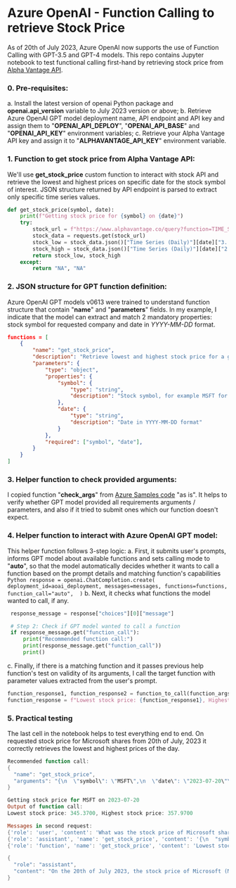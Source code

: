 # Azure OpenAI - Function Calling to retrieve Stock Price

As of 20th of July 2023, Azure OpenAI now supports the use of Function Calling with GPT-3.5 and GPT-4 models. This repo contains Jupyter notebook to test functional calling first-hand by retrieving stock price from [Alpha Vantage API](https://www.alphavantage.co/).

### 0. Pre-requisites:

a. Install the latest version of openai Python package and **openai.api_version** variable to July 2023 version or above;
b. Retrieve Azure OpenAI GPT model deployment name, API endpoint and API key and assign them to "**OPENAI_API_DEPLOY**", "**OPENAI_API_BASE**" and "**OPENAI_API_KEY**" environment variables;
c. Retrieve your Alpha Vantage API key and assign it to "**ALPHAVANTAGE_API_KEY**" environment variable.

### 1. Function to get stock price from Alpha Vantage API:

We'll use **get_stock_price** custom function to interact with stock API and retrieve the lowest and highest prices on specific date for the stock symbol of interest. JSON structure returned by API endpoint is parsed to extract only specific time series values.
``` Python
def get_stock_price(symbol, date):
    print(f"Getting stock price for {symbol} on {date}")
    try:
        stock_url = f"https://www.alphavantage.co/query?function=TIME_SERIES_DAILY&symbol={symbol}&apikey={av_api_key}"
        stock_data = requests.get(stock_url)
        stock_low = stock_data.json()["Time Series (Daily)"][date]["3. low"]
        stock_high = stock_data.json()["Time Series (Daily)"][date]["2. high"]
        return stock_low, stock_high
    except:
        return "NA", "NA"
```

### 2. JSON structure for GPT function definition:

Azure OpenAI GPT models v0613 were trained to understand function structure that contain "**name**" and "**parameters**" fields. In my example, I indicate that the model can extract and match 2 mandatory properties: stock symbol for requested company and date in _YYYY-MM-DD_ format.

``` JSON
functions = [
    {
        "name": "get_stock_price",
        "description": "Retrieve lowest and highest stock price for a given stock symbol and date",
        "parameters": {
            "type": "object",
            "properties": {
                "symbol": {
                    "type": "string",
                    "description": "Stock symbol, for example MSFT for Microsoft"
                },
                "date": {
                    "type": "string",
                    "description": "Date in YYYY-MM-DD format"
                }
            },
            "required": ["symbol", "date"],
        }   
    }
]
```

### 3. Helper function to check provided arguments:

I copied function "**check_args**" from [Azure Samples code](https://github.com/Azure-Samples/openai/tree/main/Basic_Samples/Functions) "as is". It helps to verify whether GPT model provided all requirements arguments / parameters, and also if it tried to submit ones which our function doesn't expect.

### 4. Helper function to interact with Azure OpenAI GPT model:

This helper function follows 3-step logic:
a. First, it submits user's prompts, informs GPT model about available functions and sets calling mode to "**auto**", so that the model automatically decides whether it wants to call a function based on the prompt details and matching function's capabilities
    ``` Python
    response = openai.ChatCompletion.create(
        deployment_id=aoai_deployment,
        messages=messages,
        functions=functions,
        function_call="auto", 
    )
    ```
b. Next, it checks what functions the model wanted to call, if any.
   ``` Python
    response_message = response["choices"][0]["message"]

    # Step 2: Check if GPT model wanted to call a function
    if response_message.get("function_call"):
        print("Recommended function call:")
        print(response_message.get("function_call"))
        print()
   ```
c. Finally, if there is a matching function and it passes previous help function's test on validity of its arguments, I call the target function with parameter values extracted from the user's prompt.
   ``` Python
   function_response1, function_response2 = function_to_call(function_args["symbol"], function_args["date"])
   function_response = f"Lowest stock price: {function_response1}, Highest stock price: {function_response2}"
   ```
### 5. Practical testing

The last cell in the notebook helps to test everything end to end. On requested stock price for Microsoft shares from 20th of July, 2023 it correctly retrieves the lowest and highest prices of the day.
``` PowerShell
Recommended function call:
{
  "name": "get_stock_price",
  "arguments": "{\n  \"symbol\": \"MSFT\",\n  \"date\": \"2023-07-20\"\n}"
}

Getting stock price for MSFT on 2023-07-20
Output of function call:
Lowest stock price: 345.3700, Highest stock price: 357.9700

Messages in second request:
{'role': 'user', 'content': 'What was the stock price of Microsoft shares on 20th of July 2023?'}
{'role': 'assistant', 'name': 'get_stock_price', 'content': '{\n  "symbol": "MSFT",\n  "date": "2023-07-20"\n}'}
{'role': 'function', 'name': 'get_stock_price', 'content': 'Lowest stock price: 345.3700, Highest stock price: 357.9700'}

{
  "role": "assistant",
  "content": "On the 20th of July 2023, the stock price of Microsoft (MSFT) had a low of $345.37 and a high of $357.97."
}
```
